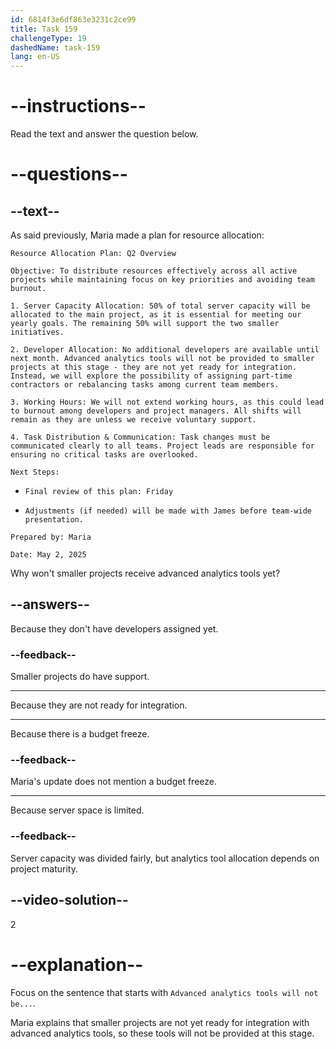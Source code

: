 ```yaml
---
id: 6814f3e6df863e3231c2ce99
title: Task 159
challengeType: 19
dashedName: task-159
lang: en-US
---
```


<!-- READING -->

# --instructions--

Read the text and answer the question below.

# --questions--

## --text--

As said previously, Maria made a plan for resource allocation:

`Resource Allocation Plan: Q2 Overview`

`Objective: To distribute resources effectively across all active projects while maintaining focus on key priorities and avoiding team burnout.`

`1. Server Capacity Allocation: 50% of total server capacity will be allocated to the main project, as it is essential for meeting our yearly goals. The remaining 50% will support the two smaller initiatives.`

`2. Developer Allocation: No additional developers are available until next month. Advanced analytics tools will not be provided to smaller projects at this stage - they are not yet ready for integration. Instead, we will explore the possibility of assigning part-time contractors or rebalancing tasks among current team members.`

`3. Working Hours: We will not extend working hours, as this could lead to burnout among developers and project managers. All shifts will remain as they are unless we receive voluntary support.`

`4. Task Distribution & Communication: Task changes must be communicated clearly to all teams. Project leads are responsible for ensuring no critical tasks are overlooked.`

`Next Steps:`

- `Final review of this plan: Friday`

- `Adjustments (if needed) will be made with James before team-wide presentation.`

`Prepared by: Maria`

`Date: May 2, 2025`

Why won't smaller projects receive advanced analytics tools yet?

## --answers--

Because they don't have developers assigned yet.

### --feedback--

Smaller projects do have support.

---

Because they are not ready for integration.

---

Because there is a budget freeze.

### --feedback--

Maria's update does not mention a budget freeze.

---

Because server space is limited.

### --feedback--

Server capacity was divided fairly, but analytics tool allocation depends on project maturity.

## --video-solution--

2

# --explanation--

Focus on the sentence that starts with `Advanced analytics tools will not be...`.

Maria explains that smaller projects are not yet ready for integration with advanced analytics tools, so these tools will not be provided at this stage.
